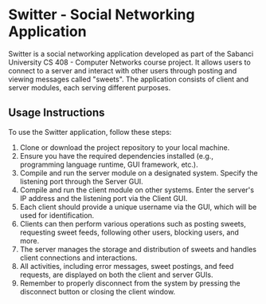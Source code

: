 # Switter - Social Networking Application

Switter is a social networking application developed as part of the Sabanci University CS 408 - Computer Networks course project. It allows users to connect to a server and interact with other users through posting and viewing messages called "sweets". The application consists of client and server modules, each serving different purposes.

## Usage Instructions
To use the Switter application, follow these steps:

1. Clone or download the project repository to your local machine.
2. Ensure you have the required dependencies installed (e.g., programming language runtime, GUI framework, etc.).
3. Compile and run the server module on a designated system. Specify the listening port through the Server GUI.
4. Compile and run the client module on other systems. Enter the server's IP address and the listening port via the Client GUI.
5. Each client should provide a unique username via the GUI, which will be used for identification.
6. Clients can then perform various operations such as posting sweets, requesting sweet feeds, following other users, blocking users, and more.
7. The server manages the storage and distribution of sweets and handles client connections and interactions.
8. All activities, including error messages, sweet postings, and feed requests, are displayed on both the client and server GUIs.
9. Remember to properly disconnect from the system by pressing the disconnect button or closing the client window.
